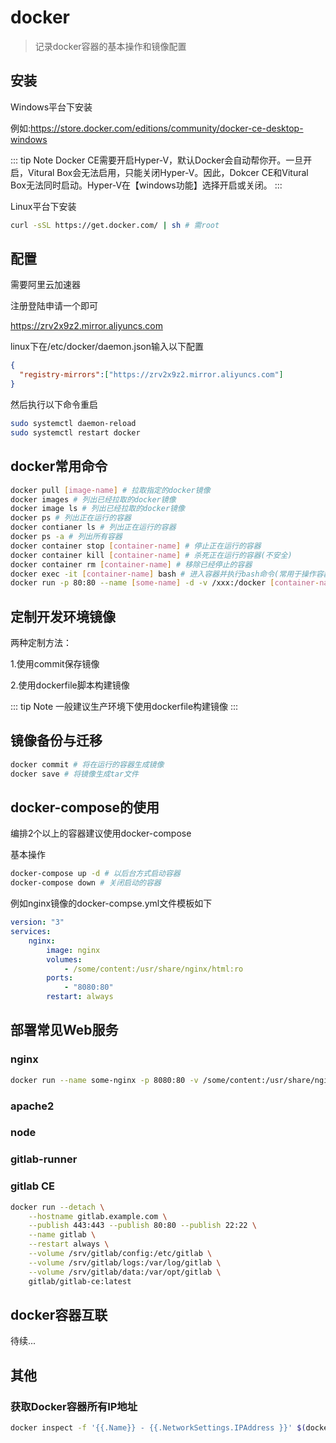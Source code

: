 # docker

> 记录docker容器的基本操作和镜像配置

## 安装

Windows平台下安装

例如:https://store.docker.com/editions/community/docker-ce-desktop-windows

::: tip Note
Docker CE需要开启Hyper-V，默认Docker会自动帮你开。一旦开启，Vitural Box会无法启用，只能关闭Hyper-V。因此，Dokcer CE和Vitural Box无法同时启动。Hyper-V在【windows功能】选择开启或关闭。
:::

Linux平台下安装

```bash
curl -sSL https://get.docker.com/ | sh # 需root
```

## 配置

需要阿里云加速器

注册登陆申请一个即可

https://zrv2x9z2.mirror.aliyuncs.com

linux下在/etc/docker/daemon.json输入以下配置

```json
{
  "registry-mirrors":["https://zrv2x9z2.mirror.aliyuncs.com"]
}
```

然后执行以下命令重启

```bash
sudo systemctl daemon-reload
sudo systemctl restart docker
```

## docker常用命令

```bash
docker pull [image-name] # 拉取指定的docker镜像
docker images # 列出已经拉取的docker镜像
docker image ls # 列出已经拉取的docker镜像
docker ps # 列出正在运行的容器
docker contianer ls # 列出正在运行的容器
docker ps -a # 列出所有容器
docker container stop [container-name] # 停止正在运行的容器
docker container kill [container-name] # 杀死正在运行的容器(不安全)
docker container rm [container-name] # 移除已经停止的容器
docker exec -it [container-name] bash # 进入容器并执行bash命令(常用于操作容器内部)
docker run -p 80:80 --name [some-name] -d -v /xxx:/docker [container-name] # 启动指定容器，映射端口和数据卷，指定名称，后台运行
```

## 定制开发环境镜像

两种定制方法：

1.使用commit保存镜像

2.使用dockerfile脚本构建镜像

::: tip Note
一般建议生产环境下使用dockerfile构建镜像
:::

## 镜像备份与迁移

```bash
docker commit # 将在运行的容器生成镜像
docker save # 将镜像生成tar文件
```

## docker-compose的使用

编排2个以上的容器建议使用docker-compose

基本操作

```bash
docker-compose up -d # 以后台方式启动容器
docker-compose down # 关闭启动的容器
```

例如nginx镜像的docker-compse.yml文件模板如下

```yaml
version: "3"
services:
	nginx:
		image: nginx
		volumes:
			- /some/content:/usr/share/nginx/html:ro
		ports:
			- "8080:80"
		restart: always
```

## 部署常见Web服务

### nginx

```bash
docker run --name some-nginx -p 8080:80 -v /some/content:/usr/share/nginx/html:ro -d nginx
```

### apache2

### node

### gitlab-runner

### gitlab CE

```bash
docker run --detach \
	--hostname gitlab.example.com \
	--publish 443:443 --publish 80:80 --publish 22:22 \
	--name gitlab \
	--restart always \
	--volume /srv/gitlab/config:/etc/gitlab \
	--volume /srv/gitlab/logs:/var/log/gitlab \
	--volume /srv/gitlab/data:/var/opt/gitlab \
	gitlab/gitlab-ce:latest
```

## docker容器互联

待续...

## 其他

### 获取Docker容器所有IP地址

```bash
docker inspect -f '{{.Name}} - {{.NetworkSettings.IPAddress }}' $(docker ps -aq)
```